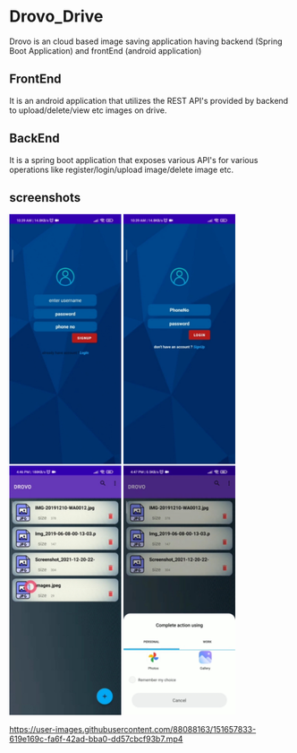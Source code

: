 # Drovo_Drive
Drovo is an cloud based image saving application having backend (Spring Boot Application) and frontEnd (android application)

## FrontEnd
It is an android application that utilizes the REST API's provided by backend to upload/delete/view etc images on drive.

## BackEnd
It is a spring boot application that exposes various API's for various operations like register/login/upload image/delete image etc.


## screenshots
<img src="Demo Files/signup_page.jpg" width="200"  hight="60" > <img src="Demo Files/login_page.jpg" width="200"  hight="60" > <img src="Demo Files/home_page.jpg" width="200"  hight="60" > <img src="Demo Files/upload_image.jpg" width="200"  hight="60" >


https://user-images.githubusercontent.com/88088163/151657833-619e169c-fa6f-42ad-bba0-dd57cbcf93b7.mp4






